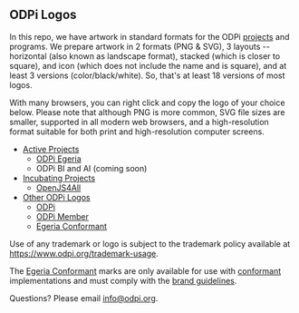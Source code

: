 ## ODPi Logos

In this repo, we have artwork in standard formats for the ODPi [projects](https://www.cncf.io/projects/) and programs. We prepare artwork in 2 formats (PNG & SVG), 3 layouts -- horizontal (also known as landscape format), stacked (which is closer to square), and icon (which does not include the name and is square), and at least 3 versions (color/black/white). So, that's at least 18 versions of most logos.

With many browsers, you can right click and copy the logo of your choice below. Please note that although PNG is more common, SVG file sizes are smaller, supported in all modern web browsers, and a high-resolution format suitable for both print and high-resolution computer screens.

* [Active Projects](examples/active.md)
  * [ODPi Egeria](examples/active.md#odpi-egeria-logos)
  * ODPi BI and AI (coming soon)
* [Incubating Projects](examples/incubating.md)
  * [OpenJS4All](examples/active.md#odpi-opends4all)
* [Other ODPi Logos](examples/other.md)
  * [ODPi](examples/other.md#odpi-logos)
  * [ODPi Member](examples/other.md#odpi-member-logos)
  * [Egeria Conformant](examples/other.md#egeria-conformant-logos)

Use of any trademark or logo is subject to the trademark policy available at https://www.odpi.org/trademark-usage.

The [Egeria Conformant](examples/other.md#egeria-conformant-logos) marks are only available for use with [conformant](https://www.odpi.org/projects/egeria/conformance) implementations and must comply with the [brand guidelines](https://odpi.org/egeria-brandguide).

Questions? Please email [info@odpi.org](mailto:info@odpi.org).
